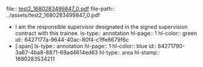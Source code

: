 file:: [test2_1680283499847_0.pdf](../assets/test2_1680283499847_0.pdf)
file-path:: ../assets/test2_1680283499847_0.pdf

- I am the responsible supervisor designated in the signed supervision contract with this trainee.
  ls-type:: annotation
  hl-page:: 1
  hl-color:: green
  id:: 6427177a-9644-40ac-80f4-c1ffe8679f6c
- [:span]
  ls-type:: annotation
  hl-page:: 1
  hl-color:: blue
  id:: 64271790-3a67-4ba8-8871-69ad4614ed63
  hl-type:: area
  hl-stamp:: 1680283534211